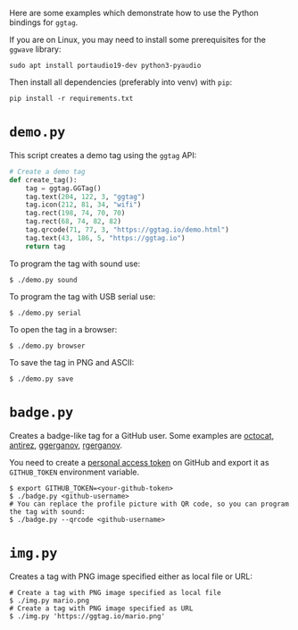 Here are some examples which demonstrate how to use the Python bindings for `ggtag`.

If you are on Linux, you may need to install some prerequisites for the `ggwave` library:

```
sudo apt install portaudio19-dev python3-pyaudio
```

Then install all dependencies (preferably into venv) with `pip`:

```
pip install -r requirements.txt
```

# `demo.py`
This script creates a demo tag using the `ggtag` API:
```python
# Create a demo tag
def create_tag():
    tag = ggtag.GGTag()
    tag.text(204, 122, 3, "ggtag")
    tag.icon(212, 81, 34, "wifi")
    tag.rect(198, 74, 70, 70)
    tag.rect(68, 74, 82, 82)
    tag.qrcode(71, 77, 3, "https://ggtag.io/demo.html")
    tag.text(43, 186, 5, "https://ggtag.io")
    return tag
```
To program the tag with sound use:
```
$ ./demo.py sound
```
To program the tag with USB serial use:
```
$ ./demo.py serial
```
To open the tag in a browser:
```
$ ./demo.py browser
```
To save the tag in PNG and ASCII:
```
$ ./demo.py save
```
# `badge.py`
Creates a badge-like tag for a GitHub user. Some examples are [octocat](https://ggtag.io/?i=%5Cr10%2C25%2C110%2C110%5CI15%2C30%2C100%2C100%2C1%2Chttps%3A%2F%2Favatars.githubusercontent.com%2Fu%2F583231%3Fv%3D4%5Ct140%2C50%2C5%2CThe%20Octocat%5Ct140%2C80%2C2%2Cgithub.com%2Foctocat%5Ca13%2C156%2C16%2Cmap-marker-alt%5Ct33%2C158%2C2%2CSan%20Francisco%5Ca13%2C183%2C16%2Cbuilding%5Ct33%2C185%2C2%2C%40github%5Ca180%2C154%2C16%2Clink%5Ct202%2C158%2C2%2Chttps%3A%2F%2Fgithub.blog%5Ca180%2C185%2C16%2Cenvelope%5Ct202%2C185%2C2%2Coctocat%40github.com), [antirez](https://ggtag.io/?i=%5Cr10%2C25%2C110%2C110%5CI15%2C30%2C100%2C100%2C1%2Chttps%3A%2F%2Favatars.githubusercontent.com%2Fu%2F65632%3Fv%3D4%5Ct140%2C40%2C5%2CSalvatore%5Ct140%2C70%2C5%2CSanfilippo%5Ct140%2C110%2C2%2Cgithub.com%2Fantirez%5Ca13%2C156%2C16%2Cmap-marker-alt%5Ct33%2C158%2C2%2CCatania%2CSicily%2CItaly%5Ca13%2C183%2C16%2Cbuilding%5Ct33%2C185%2C2%2CRedis%20Labs%5Ca180%2C154%2C16%2Clink%5Ct202%2C158%2C2%2Chttp%3A%2F%2Finvece.org%5Ca180%2C185%2C16%2Cenvelope%5Ct202%2C185%2C2%2Cantirez%40gmail.com), [ggerganov](https://ggtag.io/?i=%5Cr10%2C25%2C110%2C110%5CI15%2C30%2C100%2C100%2C1%2Chttps%3A%2F%2Favatars.githubusercontent.com%2Fu%2F1991296%3Fv%3D4%5Ct140%2C40%2C5%2CGeorgi%5Ct140%2C70%2C5%2CGerganov%5Ct140%2C110%2C2%2Cgithub.com%2Fggerganov%5Ca13%2C156%2C16%2Cmap-marker-alt%5Ct33%2C158%2C2%2CSofia%2C%20Bulgaria%5Ca13%2C183%2C16%2Cbuilding%5Ct33%2C185%2C2%2C%40viewray-inc%20%5Ca180%2C154%2C16%2Clink%5Ct202%2C158%2C2%2Chttps%3A%2F%2Fggerganov.com%5Ca180%2C185%2C16%2Cenvelope%5Ct202%2C185%2C2%2Cggerganov%40gmail.com), [rgerganov](https://ggtag.io/?i=%5Cr10%2C25%2C110%2C110%5CI15%2C30%2C100%2C100%2C1%2Chttps%3A%2F%2Favatars.githubusercontent.com%2Fu%2F271616%3Fv%3D4%5Ct140%2C40%2C5%2CRadoslav%5Ct140%2C70%2C5%2CGerganov%5Ct140%2C110%2C2%2Cgithub.com%2Frgerganov%5Ca13%2C156%2C16%2Cmap-marker-alt%5Ct33%2C158%2C2%2CSofia%2C%20Bulgaria%5Ca13%2C183%2C16%2Cbuilding%5Ct33%2C185%2C2%2C%40vmware%5Ca180%2C154%2C16%2Clink%5Ct202%2C158%2C2%2Chttps%3A%2F%2Fxakcop.com%5Ca180%2C185%2C16%2Cenvelope%5Ct202%2C185%2C2%2Crgerganov%40gmail.com).

You need to create a [personal access token](https://docs.github.com/en/authentication/keeping-your-account-and-data-secure/creating-a-personal-access-token) on GitHub and export it as `GITHUB_TOKEN` environment variable.
```
$ export GITHUB_TOKEN=<your-github-token>
$ ./badge.py <github-username>
# You can replace the profile picture with QR code, so you can program the tag with sound:
$ ./badge.py --qrcode <github-username>
```
# `img.py`
Creates a tag with PNG image specified either as local file or URL:
```
# Create a tag with PNG image specified as local file
$ ./img.py mario.png
# Create a tag with PNG image specified as URL
$ ./img.py 'https://ggtag.io/mario.png'
```
